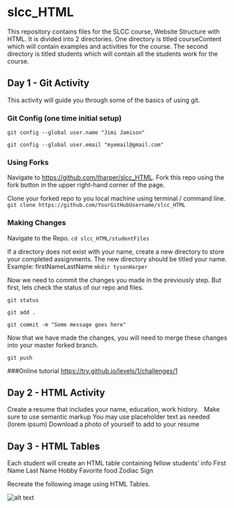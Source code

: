 # slcc_HTML
This repository contains files for the SLCC course, Website Structure with HTML. It is divided into 2 directories.  One directory is titled courseContent which will contain examples and activities for the course.  The second directory is titled students which will contain all the students work for the course.   

## Day 1 - Git Activity
This activity will guide you through some of the basics of using git.

### Git Config (one time initial setup)

```git config --global user.name "Jimi Jamison"```

```git config --global user.email "myemail@gmail.com"```

### Using Forks

Navigate to https://github.com/tharper/slcc_HTML.  Fork this repo using the fork button in the upper right-hand corner of the page. 

Clone your forked repo to you local machine using terminal / command line.
```git clone https://github.com/YourGitHubUsername/slcc_HTML```

### Making Changes

Navigate to the Repo.
```cd slcc_HTML/studentFiles```

If a directory does not exist with your name, create a new directory to store your completed assignments.  The new directory should be titled your name. Example:  firstNameLastName
```mkdir tysonHarper```

Now we need to commit the changes you made in the previously step. But first, lets check the status of our repo and files.  

```git status```

```git add . ```

```git commit -m "Some message goes here"```

Now that we have made the changes, you will need to merge these changes into your master forked branch.

```git push```

###Online tutorial
https://try.github.io/levels/1/challenges/1


## Day 2 - HTML Activity
Create a resume that includes your name, education, work history.  
Make sure to use semantic markup
You may use placeholder text as needed (lorem ipsum)
Download a photo of yourself to add to your resume

## Day 3 - HTML Tables
Each student will create an HTML table containing fellow students’ info
First Name
Last Name
Hobby
Favorite food
Zodiac Sign

Recreate the following image using HTML Tables.  

![alt text](https://raw.githubusercontent.com/tharper/slcc_HTML/master/img/table.png)


